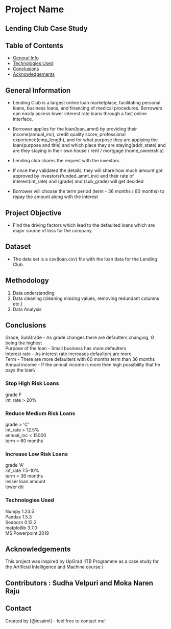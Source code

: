 # Project Name
## Lending Club Case Study

## Table of Contents
* [General Info](#general-information)
* [Technologies Used](#technologies-used)
* [Conclusions](#conclusions)
* [Acknowledgements](#acknowledgements)

<!-- You can include any other section that is pertinent to your problem -->

## General Information
* Lending Club is a largest online loan marketplace, facilitating personal loans, business loans, and financing of medical procedures. Borrowers can easily access lower interest rate loans through a fast online interface. 

* Borrower applies for the loan(loan_amnt) by providing their income(annual_inc), credit quality score, professional experience(emp_length), and for what purpose they are applying the loan(purpose and title) and which place they are staying(addr_state) and are they staying in their own house / rent / mortgage (home_ownership)

* Lending club shares the request with the investors.

* If once they validated the details, they will share how much amount got approved by investors(funded_amnt_inv) and their rate of interest(int_rate) and (grade) and (sub_grade) will get decided

* Borrower will choose the term period (term - 36 months / 60 months) to repay the amount along with the interest
## Project Objective
-  Find the driving factors which lead to the defaulted loans which are major source of loss for the company.
## Dataset
- The data set is a csv(loan.csv) file with the loan data for the Lending Club.
## Methodology
1. Data understanding
2. Data cleaning (cleaning missing values, removing redundant columns etc.)
3. Data Analysis
## Conclusions

Grade, SubGrade - As grade changes there are defaulters changing, G being the highest\
Purpose of the loan - Small business has more defaulters\
Interest rate - As interest rate increases defaulters are more \
Term - There are more defaulters with 60 months term than 36 months\
Annual income - If the annual income is more then high possibility that he pays the loan\

### Stop High Risk Loans
grade F\
int_rate > 20%

### Reduce Medium Risk Loans
grade > 'C'\
int_rate > 12.5%\
annual_inc < 15000\
term = 60 months

### Increase Low Risk Loans
grade 'A'\
int_rate 7.5-10%\
term = 36 months\
lesser loan amount\
lower dti
<!-- You don't have to answer all the questions - just the ones relevant to your project. -->


### Technologies Used
Numpy 1.23.5\
Pandas 1.5.3\
Seaborn 0.12.2\
matplotlib 3.7.0\
MS Powerpoint 2019

## Acknowledgements
This project was inspired by UpGrad IITB Programme as a case study for the Artificial Intelligence and Machine course.\
## Contributors : Sudha Velpuri and Moka Naren Raju
## Contact
Created by [@icsaiml] - feel free to contact me!


<!-- Optional -->
<!-- ## License -->
<!-- This project is open source and available under the [... License](). -->

<!-- You don't have to include all sections - just the one's relevant to your project -->
